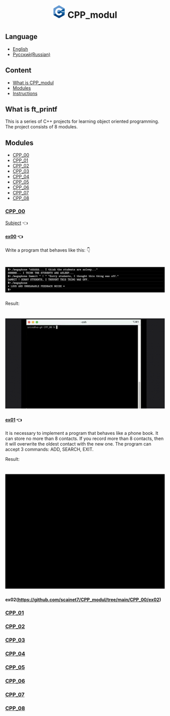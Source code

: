 <h1 align="center">
  <img src="https://github.com/devicons/devicon/blob/master/icons/cplusplus/cplusplus-original.svg" width="40px"/> CPP_modul
</h1>

<h1>
  
</h1>

## Language
* [English](#Content)
* [Русский(Russian)](#Содержание)

## Content
* [What is CPP_modul](#What-is-CPP_modul)
* [Modules](Modules)
* [Instructions](#Instructions)

## What is ft_printf

This is a series of C++ projects for learning object oriented programming. The project consists of 8 modules.

## Modules

* [CPP_00](#CPP_00)
* [CPP_01](#CPP_01)
* [CPP_02](#CPP_02)
* [CPP_03](#CPP_03)
* [CPP_04](#CPP_04)
* [CPP_05](#CPP_05)
* [CPP_06](#CPP_06)
* [CPP_07](#CPP_07)
* [CPP_08](#CPP_08)

### [CPP_00](CPP_00)

[Subject](https://github.com/scainet7/CPP_modul/blob/main/subjects/00_en.pdf) :point_left:

#### [ex00](https://github.com/scainet7/CPP_modul/tree/main/CPP_00/ex00) :point_left:

Write a program that behaves like this: :point_down:

<h1>
  <img src="https://github.com/scainet7/CPP_modul/blob/main/IMG/ex_01.png" width="700px"/>
</h1>

Result:

<h1>
  <img src="https://github.com/scainet7/CPP_modul/blob/main/IMG/GIF/ex_00_00.gif" width="700px"/>
</h1>

#### [ex01](https://github.com/scainet7/CPP_modul/tree/main/CPP_00/ex01) :point_left:

It is necessary to implement a program that behaves like a phone book. It can store no more than 8 contacts. If you record more than 8 contacts, then it will overwrite the oldest contact with the new one. The program can accept 3 commands: ADD, SEARCH, EXIT.

Result:

<h1>
  <img src="https://github.com/scainet7/CPP_modul/blob/main/IMG/GIF/ex_00_01.gif" width="700px"/>
</h1>


#### ex02(https://github.com/scainet7/CPP_modul/tree/main/CPP_00/ex02)

### [CPP_01](CPP_01)
### [CPP_02](CPP_02)
### [CPP_03](CPP_03)
### [CPP_04](CPP_04)
### [CPP_05](CPP_05)
### [CPP_06](CPP_06)
### [CPP_07](CPP_07)
### [CPP_08](CPP_08)
